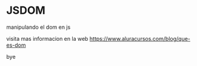 # JSDOM
manipulando el dom en js


visita mas informacion en la web https://www.aluracursos.com/blog/que-es-dom

bye
